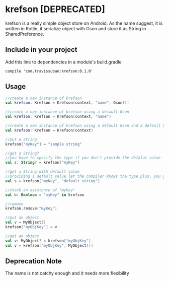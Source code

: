 # krefson [DEPRECATED]

krefson is a really simple object store on Android. As the name suggest, it is written in Kotlin, it serialize object with Gson and store it as String in SharedPreference.

## Include in your project

Add this line to dependencies in a module's build.gradle
```
compile 'com.travissuban:krefson:0.1.0'
```

## Usage

```kotlin
//create a new instance of krefson
val krefson: Krefson = Krefson(context, "name", Gson())

//create a new instance of krefson using a default Gson
val krefson: Krefson = Krefson(context, "name")

//create a new instance of krefson using a default Gson and a default SharedPreference
val krefson: Krefson = Krefson(context)

//put a String
krefson["myKey"] = "sample string"

//get a String?
//you have to specify the type if you don't provide the defalut value
val s: String? = krefson["myKey"]

//get a String with default value
//providing a default value let the compiler knows the type plus, you get a non-nullable type
val s = krefson["myKey", "default string"]

//check an existance of "myKey"
val b: Boolean = "myKey" in krefson

//remove
krefson.remove("myKey")

//put an object
val v = MyObject()
krefson["myObjKey"] = v

//get an object
val v: MyObject? = krefson["myObjKey"]
val v = krefson["myObjKey", MyObject()]

```

## Deprecation Note

The name is not catchy enough and it needs more flexibility
